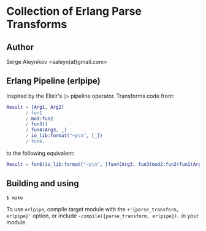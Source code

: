 # Collection of Erlang Parse Transforms

## Author

Serge Aleynikov <saleyn(at)gmail.com>

## Erlang Pipeline (erlpipe)

Inspired by the Elixir's `|>` pipeline operator.
Transforms code from:
```erlang
Result = [Arg1, Arg2]
       / fun1
       / mod:fun2
       / fun3()
       / fun4(Arg3, _)
       / io_lib:format("~p\n", [_])
       / fun6.
```
to the following equivalent:
```erlang
Result = fun6(io_lib:format("~p\n", [fun4(Arg3, fun3(mod2:fun2(fun1(Arg1, Arg2))))])).
```

## Building and using

```
$ make
```

To use `erlpipe`, compile target module with the `+'{parse_transform, erlpipe}'` option,
or include `-compile({parse_transform, erlpipe}).` in your module.

